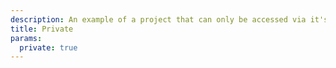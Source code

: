 ```yaml
---
description: An example of a project that can only be accessed via it's url.
title: Private
params:
  private: true
---
```


